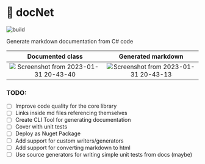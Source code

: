 # 📄 docNet
![build](https://github.com/raulandre/docNet/actions/workflows/dotnet.yml/badge.svg) 

Generate markdown documentation from C# code

Documented class | Generated markdown
:-------------------------:|:-------------------------:
![Screenshot from 2023-01-31 20-43-40](https://user-images.githubusercontent.com/77290622/215909189-c25d14bf-6bb4-401f-91b2-6c1cac142803.png) | ![Screenshot from 2023-01-31 20-43-13](https://user-images.githubusercontent.com/77290622/215909286-c3476da3-95d3-44fc-b663-25c0801ade8a.png)



### TODO:
- [ ] Improve code quality for the core library
- [ ] Links inside md files referencing themselves
- [ ] Create CLI Tool for generating documentation
- [ ] Cover with unit tests
- [ ] Deploy as Nuget Package
- [ ] Add support for custom writers/generators
- [ ] Add support for converting markdown to html
- [ ] Use source generators for writing simple unit tests from docs (maybe)
